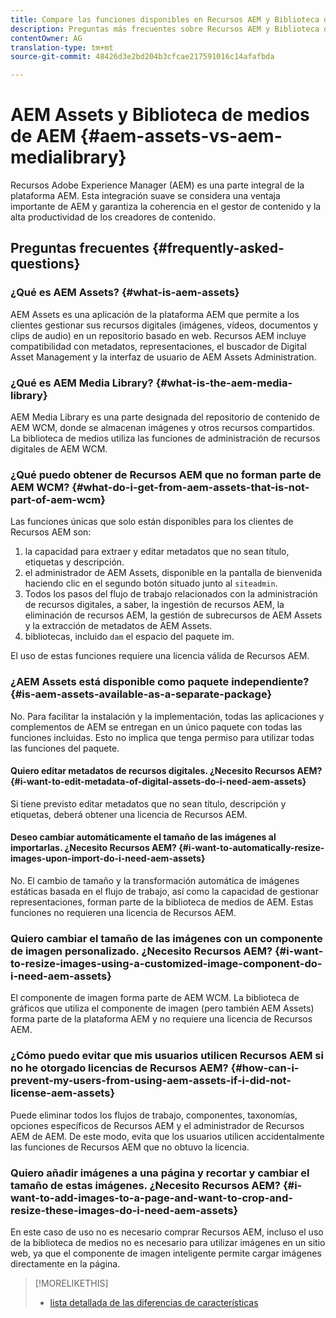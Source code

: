 ```yaml
---
title: Compare las funciones disponibles en Recursos AEM y Biblioteca de medios AEM
description: Preguntas más frecuentes sobre Recursos AEM y Biblioteca de medios AEM, incluidas las diferencias.
contentOwner: AG
translation-type: tm+mt
source-git-commit: 48426d3e2bd204b3cfcae217591016c14afafbda

---
```



# AEM Assets y Biblioteca de medios de AEM {#aem-assets-vs-aem-medialibrary}

Recursos Adobe Experience Manager (AEM) es una parte integral de la plataforma AEM. Esta integración suave se considera una ventaja importante de AEM y garantiza la coherencia en el gestor de contenido y la alta productividad de los creadores de contenido.

## Preguntas frecuentes {#frequently-asked-questions}

### ¿Qué es AEM Assets? {#what-is-aem-assets}

AEM Assets es una aplicación de la plataforma AEM que permite a los clientes gestionar sus recursos digitales (imágenes, vídeos, documentos y clips de audio) en un repositorio basado en web. Recursos AEM incluye compatibilidad con metadatos, representaciones, el buscador de Digital Asset Management y la interfaz de usuario de AEM Assets Administration.

### ¿Qué es AEM Media Library? {#what-is-the-aem-media-library}

AEM Media Library es una parte designada del repositorio de contenido de AEM WCM, donde se almacenan imágenes y otros recursos compartidos. La biblioteca de medios utiliza las funciones de administración de recursos digitales de AEM WCM.

### ¿Qué puedo obtener de Recursos AEM que no forman parte de AEM WCM? {#what-do-i-get-from-aem-assets-that-is-not-part-of-aem-wcm}

Las funciones únicas que solo están disponibles para los clientes de Recursos AEM son:

1. la capacidad para extraer y editar metadatos que no sean título, etiquetas y descripción.
1. el administrador de AEM Assets, disponible en la pantalla de bienvenida haciendo clic en el segundo botón situado junto al `siteadmin`.
1. Todos los pasos del flujo de trabajo relacionados con la administración de recursos digitales, a saber, la ingestión de recursos AEM, la eliminación de recursos AEM, la gestión de subrecursos de AEM Assets y la extracción de metadatos de AEM Assets.
1. bibliotecas, incluido `dam` el espacio del paquete im.

El uso de estas funciones requiere una licencia válida de Recursos AEM.

### ¿AEM Assets está disponible como paquete independiente? {#is-aem-assets-available-as-a-separate-package}

No. Para facilitar la instalación y la implementación, todas las aplicaciones y complementos de AEM se entregan en un único paquete con todas las funciones incluidas. Esto no implica que tenga permiso para utilizar todas las funciones del paquete.

#### Quiero editar metadatos de recursos digitales. ¿Necesito Recursos AEM? {#i-want-to-edit-metadata-of-digital-assets-do-i-need-aem-assets}

Si tiene previsto editar metadatos que no sean título, descripción y etiquetas, deberá obtener una licencia de Recursos AEM.

#### Deseo cambiar automáticamente el tamaño de las imágenes al importarlas. ¿Necesito Recursos AEM? {#i-want-to-automatically-resize-images-upon-import-do-i-need-aem-assets}

No. El cambio de tamaño y la transformación automática de imágenes estáticas basada en el flujo de trabajo, así como la capacidad de gestionar representaciones, forman parte de la biblioteca de medios de AEM. Estas funciones no requieren una licencia de Recursos AEM.

### Quiero cambiar el tamaño de las imágenes con un componente de imagen personalizado. ¿Necesito Recursos AEM? {#i-want-to-resize-images-using-a-customized-image-component-do-i-need-aem-assets}

El componente de imagen forma parte de AEM WCM. La biblioteca de gráficos que utiliza el componente de imagen (pero también AEM Assets) forma parte de la plataforma AEM y no requiere una licencia de Recursos AEM.

### ¿Cómo puedo evitar que mis usuarios utilicen Recursos AEM si no he otorgado licencias de Recursos AEM? {#how-can-i-prevent-my-users-from-using-aem-assets-if-i-did-not-license-aem-assets}

Puede eliminar todos los flujos de trabajo, componentes, taxonomías, opciones específicos de Recursos AEM y el administrador de Recursos AEM de AEM. De este modo, evita que los usuarios utilicen accidentalmente las funciones de Recursos AEM que no obtuvo la licencia.

### Quiero añadir imágenes a una página y recortar y cambiar el tamaño de estas imágenes. ¿Necesito Recursos AEM? {#i-want-to-add-images-to-a-page-and-want-to-crop-and-resize-these-images-do-i-need-aem-assets}

En este caso de uso no es necesario comprar Recursos AEM, incluso el uso de la biblioteca de medios no es necesario para utilizar imágenes en un sitio web, ya que el componente de imagen inteligente permite cargar imágenes directamente en la página.

>[!MORELIKETHIS]
>
>* [lista detallada de las diferencias de características](https://docs.adobe.com/content/help/en/experience-manager-65/assets/administer/medialibrary.html#listoffeatures)

